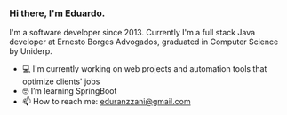 ### Hi there, I'm Eduardo.

I'm a software developer since 2013. Currently I'm a full stack Java developer at Ernesto Borges Advogados, graduated in Computer Science by Uniderp.

- 💻 I'm currently working on web projects and automation tools that optimize clients' jobs 
- 🤓 I’m learning SpringBoot
- 📫 How to reach me: eduranzzani@gmail.com
